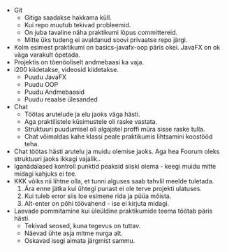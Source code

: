 * Git
    * Gitiga saadakse hakkama küll.
    * Kui repo muutub tekivad probleemid.
    * On juba tavaline näha praktikumi lõpus committereid.
    * Mitte üks tudeng ei avaldanud soovi privaatse repo järgi.
* Kolm esimest praktikumi on basics-javafx-oop päris okei. JavaFX on ok väga varakult õpetada.
* Projektis on tõenöoliselt andmebaasi ka vaja.
* i200 kiidetakse, videosid kiidetakse.
    - Puudu JavaFX
    - Puudu OOP
    - Puudu Andmebaasid
    - Puudu reaalse ülesanded
* Chat
    * Töötas arutelude ja elu jaoks väga hästi.
    * Aga praktilistele küsimustele oli raske vastata.
    * Struktuuri puudumisel oli algajatel proffi müra sisse raske tulla.
    * Chat võimaldas kahe klassi peale praktikumis lihtsamini koostööd teha.
* Chat töötas hästi arutelu ja muidu olemise jaoks. Aga hea Foorum oleks struktuuri jaoks ikkagi vajalik..
* Iganädalased kontroll punktid peaksid siiski olema - keegi muidu mitte midagi kahjuks ei tee.
* KKK võiks nii lihtne olla, et tunni alguses saab tahvlil meelde tuletada.
    1. Ära enne jätka kui ühtegi punast ei ole terve projekti ulatuses.
    2. Kui tuleb error siis loe esimene rida ja püüa mõista.
    3. Alt-enter on põhi töövahend - ise ei kirjuta midagi.
* Laevade pommitamine kui üleüldine praktikumide teema töötab päris hästi.
    * Tekivad seosed, kuna tegevus on tuttav.
    * Näevad ühte asja mitme nurga alt.
    * Oskavad isegi aimata järgmist sammu.
